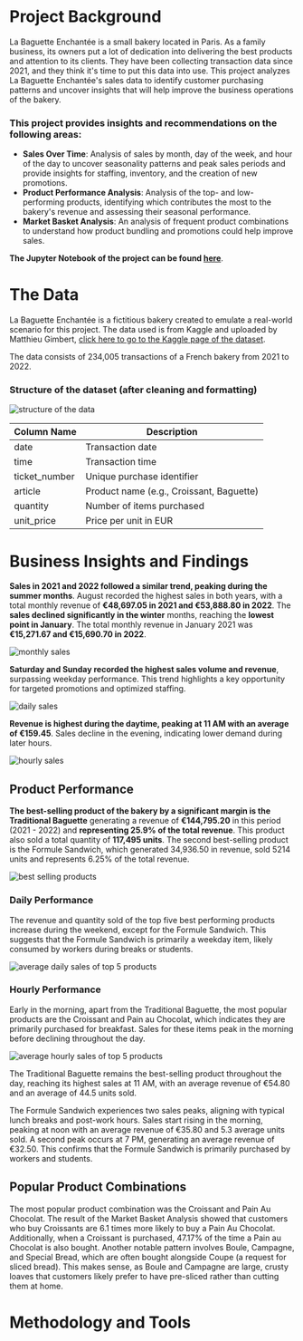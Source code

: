 # Project Background
La Baguette Enchantée is a small bakery located in Paris. As a family business, its owners put a lot of dedication into delivering the best products and attention to its clients. They have been collecting transaction data since 2021, and they think it's time to put this data into use. This project analyzes La Baguette Enchantée's sales data to identify customer purchasing patterns and uncover insights that will help improve the business operations of the bakery.

### This project provides insights and recommendations on the following areas:
- **Sales Over Time**: Analysis of sales by month, day of the week, and hour of the day to uncover seasonality patterns and peak sales periods and provide insights for staffing, inventory, and the creation of new promotions.
- **Product Performance Analysis**: Analysis of the top- and low-performing products, identifying which contributes the most to the bakery's revenue and assessing their seasonal performance.
- **Market Basket Analysis**: An analysis of frequent product combinations to understand how product bundling and promotions could help improve sales.

**The Jupyter Notebook of the project can be found [here](https://github.com/fedemaximovicz/BakerySales/blob/master/bakery_sales.ipynb)**.

# The Data
La Baguette Enchantée is a fictitious bakery created to emulate a real-world scenario for this project. The data used is from Kaggle and uploaded by Matthieu Gimbert, [click here to go to the Kaggle page of the dataset](https://www.kaggle.com/datasets/matthieugimbert/french-bakery-daily-sales).
 
The data consists of 234,005 transactions of a French bakery from 2021 to 2022.

### Structure of the dataset (after cleaning and formatting)
![structure of the data](/images/data.png)


| **Column Name** | **Description**                       |
|-----------------|---------------------------------------|
| date            | Transaction date                      |
| time            | Transaction time                      |
| ticket_number   | Unique purchase identifier            |
| article         | Product name (e.g., Croissant, Baguette)|
| quantity        | Number of items purchased             |
| unit_price      | Price per unit in EUR                 |


# Business Insights and Findings
**Sales in 2021 and 2022 followed a similar trend, peaking during the summer months**. August recorded the highest sales in both years, with a total monthly revenue of **€48,697.05 in 2021 and €53,888.80 in 2022**. The **sales declined significantly in the winter** months, reaching the **lowest point in January**. The total monthly revenue in January 2021 was **€15,271.67 and €15,690.70 in 2022**.

![monthly sales](/images/monthly_revenue.png)

**Saturday and Sunday recorded the highest sales volume and revenue**, surpassing weekday performance. This trend highlights a key opportunity for targeted promotions and optimized staffing.

![daily sales](/images/daily_revenue.png)

**Revenue is highest during the daytime, peaking at 11 AM with an average of €159.45**. Sales decline in the evening, indicating lower demand during later hours.


![hourly sales](/images/hourly_revenue.png)

## Product Performance
**The best-selling product of the bakery by a significant margin is the Traditional Baguette** generating a revenue of **€144,795.20** in this period (2021 - 2022) and **representing 25.9% of the total revenue**. This product also sold a total quantity of **117,495 units**. The second best-selling product is the Formule Sandwich, which generated 34,936.50 in revenue, sold 5214 units and represents 6.25% of the total revenue.

![best selling products](/images/best-selling.png)

### Daily Performance
The revenue and quantity sold of the top five best performing products increase during the weekend, except for the Formule Sandwich. This suggests that the Formule Sandwich is primarily a weekday item, likely consumed by workers during breaks or students.

![average daily sales of top 5 products](/images/daily_revenue_product.png)

### Hourly Performance
Early in the morning, apart from the Traditional Baguette, the most popular products are the Croissant and Pain au Chocolat, which indicates they are primarily purchased for breakfast. Sales for these items peak in the morning before declining throughout the day.

![average hourly sales of top 5 products](/images/hourly_revenue_product.png)

The Traditional Baguette remains the best-selling product throughout the day, reaching its highest sales at 11 AM, with an average revenue of €54.80 and an average of 44.5 units sold.

The Formule Sandwich experiences two sales peaks, aligning with typical lunch breaks and post-work hours. Sales start rising in the morning, peaking at noon with an average revenue of €35.80 and 5.3 average units sold. A second peak occurs at 7 PM, generating an average revenue of €32.50. This confirms that the Formule Sandwich is primarily purchased by workers and students.


## Popular Product Combinations
The most popular product combination was the Croissant and Pain Au Chocolat. The result of the Market Basket Analysis showed that customers who buy Croissants are 6.1 times more likely to buy a Pain Au Chocolat. Additionally, when a Croissant is purchased, 47.17% of the time a Pain au Chocolat is also bought.
Another notable pattern involves Boule, Campagne, and Special Bread, which are often bought alongside Coupe (a request for sliced bread). This makes sense, as Boule and Campagne are large, crusty loaves that customers likely prefer to have pre-sliced rather than cutting them at home.


# Methodology and Tools
